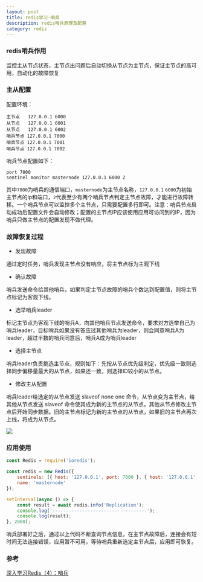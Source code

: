 ```yaml
---
layout: post
title: redis学习-哨兵
description: redis哨兵原理及配置
category: redis
---
```


### redis哨兵作用

监控主从节点状态，主节点出问题后自动切换从节点为主节点，保证主节点的高可用，自动化的故障恢复

### 主从配置
配置环境：
```
主节点   127.0.0.1 6000
从节点   127.0.0.1 6001
从节点   127.0.0.1 6002
哨兵节点 127.0.0.1 7000
哨兵节点 127.0.0.1 7001
哨兵节点 127.0.0.1 7002
```

哨兵节点配置如下：
```
port 7000
sentinel monitor masternode 127.0.0.1 6000 2
```
其中`7000`为哨兵的通信端口，`masternode`为主节点名称，`127.0.0.1` `6000`为初始主节点的ip和端口，`2`代表至少有两个哨兵节点判定主节点故障，才能进行故障转移。一个哨兵节点可以监控多个主节点，只需要配置多行即可。注意：哨兵节点启动成功后配置文件会自动修改；配置的主节点IP应该使用应用可访问到的IP，因为哨兵只做主节点的配置发现不做代理。

### 故障恢复过程

- 发现故障

通过定时任务，哨兵发现主节点没有响应，将主节点标为主观下线

- 确认故障

哨兵发送命令给其他哨兵，如果判定主节点故障的哨兵个数达到配置值，则将主节点标记为客观下线。

- 选举哨兵leader

标记主节点为客观下线的哨兵A，向其他哨兵节点发送命令，要求对方选举自己为哨兵leader，目标哨兵如果没有答应过其他哨兵为leader，则会同意哨兵A为leader，超过半数的哨兵同意后，哨兵A成为哨兵leader

- 选择主节点

哨兵leader负责挑选主节点，规则如下：先按从节点优先级判定，优先级一致则选择同步偏移量最大的从节点，如果还一致，则选择ID较小的从节点。

- 修改主从配置

哨兵leader给选定的从节点发送 slaveof none one 命令，从节点变为主节点，给其他从节点发送 slaveof 命令使其成为新的主节点的从节点，其他从节点修改主节点后开始同步数据。旧的主节点标记为新的主节点的从节点，如果旧的主节点再次上线，将成为从节点。


![](/images/redis-sentinels.png)

### 应用使用

```js
const Redis = require('ioredis');

const redis = new Redis({
    sentinels: [{ host: '127.0.0.1', port: 7000 }, { host: '127.0.0.1', port: 7001 }, { host: '127.0.0.1', port: 7002 }],
    name: 'masternode'
});

setInterval(async () => {
    const result = await redis.info('Replication');
    console.log('-----------------------------------');
    console.log(result);
}, 2000);
```

哨兵部署好之后，通过以上代码不断查询节点信息，在主节点故障后，连接会有短时间无法连接错误，应用暂不可用，等待哨兵重新选定主节点后，应用即可恢复。

### 参考

[深入学习Redis（4）：哨兵](https://www.cnblogs.com/kismetv/p/9609938.html)






